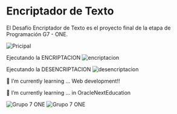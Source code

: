 # Encriptador de Texto

El Desafío Encriptador de Texto es el proyecto final de la etapa de Programación G7 - ONE.

![Pricipal](https://github.com/user-attachments/assets/a11f6f6c-0943-4860-881e-c11d8c2284b3)

Ejecutando la ENCRIPTACION
![encriptacion](https://github.com/user-attachments/assets/1b8cb9d0-7553-43ef-b82b-21facb4a27bc)

Ejecutando la DESENCRIPTACION
![desencriptacion](https://github.com/user-attachments/assets/c0b06515-5153-4a52-8f7a-c90cd287c597)

🌱 I’m currently learning ... Web development!!

🌱 I’m currently learning ... in OracleNextEducation

![Grupo 7 ONE](https://cdn2.gnarususercontent.com.br/1/1221562/b6256fa6-5fde-4cdd-a4a3-d33ebc90bb6c.png)
![Grupo 7 ONE](https://app.aluracursos.com/assets/images/logos/logo-aluraespanhol.svg)

<!--
**SolisPDev/SolisPDev** is a ✨ _special_ ✨ repository because its `README.md` (this file) appears on your GitHub profile.

Here are some ideas to get you started:

- 🔭 I’m currently working on ...
- 
- 👯 I’m looking to collaborate on ...
- 🤔 I’m looking for help with ...
- 💬 Ask me about ...
- 📫 How to reach me: ...
- 😄 Pronouns: ...
- ⚡ Fun fact: ...
-->
